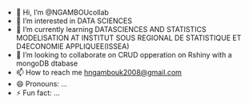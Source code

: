 - 👋 Hi, I’m @NGAMBOUcollab
- 👀 I’m interested in DATA SCIENCES
- 🌱 I’m currently learning DATASCIENCES AND STATISTICS MODELISATION AT INSTITUT SOUS REGIONAL DE STATISTIQUE ET D4ECONOMIE APPLIQUEE(ISSEA)
- 💞️ I’m looking to collaborate on CRUD opperation on Rshiny with a mongoDB dtabase
- 📫 How to reach me  hngambouk2008@gmail.com
- 😄 Pronouns: ...
- ⚡ Fun fact: ...

<!---
NGAMBOUcollab/NGAMBOUcollab is a ✨ special ✨ repository because its `README.md` (this file) appears on your GitHub profile.
You can click the Preview link to take a look at your changes.
--->
